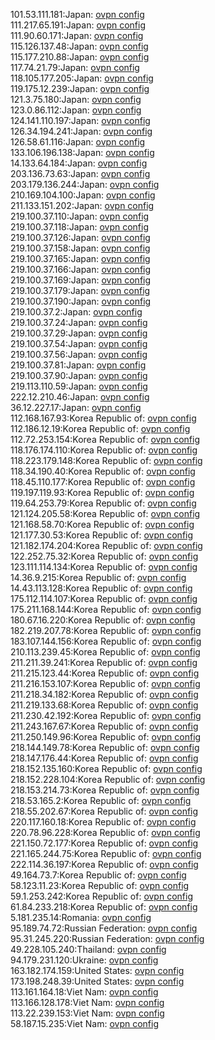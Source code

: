 101.53.111.181:Japan: [ovpn config](vpn/101_53_111_181.ovpn)  
111.217.65.191:Japan: [ovpn config](vpn/111_217_65_191.ovpn)  
111.90.60.171:Japan: [ovpn config](vpn/111_90_60_171.ovpn)  
115.126.137.48:Japan: [ovpn config](vpn/115_126_137_48.ovpn)  
115.177.210.88:Japan: [ovpn config](vpn/115_177_210_88.ovpn)  
117.74.21.79:Japan: [ovpn config](vpn/117_74_21_79.ovpn)  
118.105.177.205:Japan: [ovpn config](vpn/118_105_177_205.ovpn)  
119.175.12.239:Japan: [ovpn config](vpn/119_175_12_239.ovpn)  
121.3.75.180:Japan: [ovpn config](vpn/121_3_75_180.ovpn)  
123.0.86.112:Japan: [ovpn config](vpn/123_0_86_112.ovpn)  
124.141.110.197:Japan: [ovpn config](vpn/124_141_110_197.ovpn)  
126.34.194.241:Japan: [ovpn config](vpn/126_34_194_241.ovpn)  
126.58.61.116:Japan: [ovpn config](vpn/126_58_61_116.ovpn)  
133.106.196.138:Japan: [ovpn config](vpn/133_106_196_138.ovpn)  
14.133.64.184:Japan: [ovpn config](vpn/14_133_64_184.ovpn)  
203.136.73.63:Japan: [ovpn config](vpn/203_136_73_63.ovpn)  
203.179.136.244:Japan: [ovpn config](vpn/203_179_136_244.ovpn)  
210.169.104.100:Japan: [ovpn config](vpn/210_169_104_100.ovpn)  
211.133.151.202:Japan: [ovpn config](vpn/211_133_151_202.ovpn)  
219.100.37.110:Japan: [ovpn config](vpn/219_100_37_110.ovpn)  
219.100.37.118:Japan: [ovpn config](vpn/219_100_37_118.ovpn)  
219.100.37.126:Japan: [ovpn config](vpn/219_100_37_126.ovpn)  
219.100.37.158:Japan: [ovpn config](vpn/219_100_37_158.ovpn)  
219.100.37.165:Japan: [ovpn config](vpn/219_100_37_165.ovpn)  
219.100.37.166:Japan: [ovpn config](vpn/219_100_37_166.ovpn)  
219.100.37.169:Japan: [ovpn config](vpn/219_100_37_169.ovpn)  
219.100.37.179:Japan: [ovpn config](vpn/219_100_37_179.ovpn)  
219.100.37.190:Japan: [ovpn config](vpn/219_100_37_190.ovpn)  
219.100.37.2:Japan: [ovpn config](vpn/219_100_37_2.ovpn)  
219.100.37.24:Japan: [ovpn config](vpn/219_100_37_24.ovpn)  
219.100.37.29:Japan: [ovpn config](vpn/219_100_37_29.ovpn)  
219.100.37.54:Japan: [ovpn config](vpn/219_100_37_54.ovpn)  
219.100.37.56:Japan: [ovpn config](vpn/219_100_37_56.ovpn)  
219.100.37.81:Japan: [ovpn config](vpn/219_100_37_81.ovpn)  
219.100.37.90:Japan: [ovpn config](vpn/219_100_37_90.ovpn)  
219.113.110.59:Japan: [ovpn config](vpn/219_113_110_59.ovpn)  
222.12.210.46:Japan: [ovpn config](vpn/222_12_210_46.ovpn)  
36.12.227.17:Japan: [ovpn config](vpn/36_12_227_17.ovpn)  
112.168.167.93:Korea Republic of: [ovpn config](vpn/112_168_167_93.ovpn)  
112.186.12.19:Korea Republic of: [ovpn config](vpn/112_186_12_19.ovpn)  
112.72.253.154:Korea Republic of: [ovpn config](vpn/112_72_253_154.ovpn)  
118.176.174.110:Korea Republic of: [ovpn config](vpn/118_176_174_110.ovpn)  
118.223.179.148:Korea Republic of: [ovpn config](vpn/118_223_179_148.ovpn)  
118.34.190.40:Korea Republic of: [ovpn config](vpn/118_34_190_40.ovpn)  
118.45.110.177:Korea Republic of: [ovpn config](vpn/118_45_110_177.ovpn)  
119.197.119.93:Korea Republic of: [ovpn config](vpn/119_197_119_93.ovpn)  
119.64.253.79:Korea Republic of: [ovpn config](vpn/119_64_253_79.ovpn)  
121.124.205.58:Korea Republic of: [ovpn config](vpn/121_124_205_58.ovpn)  
121.168.58.70:Korea Republic of: [ovpn config](vpn/121_168_58_70.ovpn)  
121.177.30.53:Korea Republic of: [ovpn config](vpn/121_177_30_53.ovpn)  
121.182.174.204:Korea Republic of: [ovpn config](vpn/121_182_174_204.ovpn)  
122.252.75.32:Korea Republic of: [ovpn config](vpn/122_252_75_32.ovpn)  
123.111.114.134:Korea Republic of: [ovpn config](vpn/123_111_114_134.ovpn)  
14.36.9.215:Korea Republic of: [ovpn config](vpn/14_36_9_215.ovpn)  
14.43.113.128:Korea Republic of: [ovpn config](vpn/14_43_113_128.ovpn)  
175.112.114.107:Korea Republic of: [ovpn config](vpn/175_112_114_107.ovpn)  
175.211.168.144:Korea Republic of: [ovpn config](vpn/175_211_168_144.ovpn)  
180.67.16.220:Korea Republic of: [ovpn config](vpn/180_67_16_220.ovpn)  
182.219.207.78:Korea Republic of: [ovpn config](vpn/182_219_207_78.ovpn)  
183.107.144.156:Korea Republic of: [ovpn config](vpn/183_107_144_156.ovpn)  
210.113.239.45:Korea Republic of: [ovpn config](vpn/210_113_239_45.ovpn)  
211.211.39.241:Korea Republic of: [ovpn config](vpn/211_211_39_241.ovpn)  
211.215.123.44:Korea Republic of: [ovpn config](vpn/211_215_123_44.ovpn)  
211.216.153.107:Korea Republic of: [ovpn config](vpn/211_216_153_107.ovpn)  
211.218.34.182:Korea Republic of: [ovpn config](vpn/211_218_34_182.ovpn)  
211.219.133.68:Korea Republic of: [ovpn config](vpn/211_219_133_68.ovpn)  
211.230.42.192:Korea Republic of: [ovpn config](vpn/211_230_42_192.ovpn)  
211.243.167.67:Korea Republic of: [ovpn config](vpn/211_243_167_67.ovpn)  
211.250.149.96:Korea Republic of: [ovpn config](vpn/211_250_149_96.ovpn)  
218.144.149.78:Korea Republic of: [ovpn config](vpn/218_144_149_78.ovpn)  
218.147.176.44:Korea Republic of: [ovpn config](vpn/218_147_176_44.ovpn)  
218.152.135.160:Korea Republic of: [ovpn config](vpn/218_152_135_160.ovpn)  
218.152.228.104:Korea Republic of: [ovpn config](vpn/218_152_228_104.ovpn)  
218.153.214.73:Korea Republic of: [ovpn config](vpn/218_153_214_73.ovpn)  
218.53.165.2:Korea Republic of: [ovpn config](vpn/218_53_165_2.ovpn)  
218.55.202.67:Korea Republic of: [ovpn config](vpn/218_55_202_67.ovpn)  
220.117.160.18:Korea Republic of: [ovpn config](vpn/220_117_160_18.ovpn)  
220.78.96.228:Korea Republic of: [ovpn config](vpn/220_78_96_228.ovpn)  
221.150.72.177:Korea Republic of: [ovpn config](vpn/221_150_72_177.ovpn)  
221.165.244.75:Korea Republic of: [ovpn config](vpn/221_165_244_75.ovpn)  
222.114.36.197:Korea Republic of: [ovpn config](vpn/222_114_36_197.ovpn)  
49.164.73.7:Korea Republic of: [ovpn config](vpn/49_164_73_7.ovpn)  
58.123.11.23:Korea Republic of: [ovpn config](vpn/58_123_11_23.ovpn)  
59.1.253.242:Korea Republic of: [ovpn config](vpn/59_1_253_242.ovpn)  
61.84.233.218:Korea Republic of: [ovpn config](vpn/61_84_233_218.ovpn)  
5.181.235.14:Romania: [ovpn config](vpn/5_181_235_14.ovpn)  
95.189.74.72:Russian Federation: [ovpn config](vpn/95_189_74_72.ovpn)  
95.31.245.220:Russian Federation: [ovpn config](vpn/95_31_245_220.ovpn)  
49.228.105.240:Thailand: [ovpn config](vpn/49_228_105_240.ovpn)  
94.179.231.120:Ukraine: [ovpn config](vpn/94_179_231_120.ovpn)  
163.182.174.159:United States: [ovpn config](vpn/163_182_174_159.ovpn)  
173.198.248.39:United States: [ovpn config](vpn/173_198_248_39.ovpn)  
113.161.164.18:Viet Nam: [ovpn config](vpn/113_161_164_18.ovpn)  
113.166.128.178:Viet Nam: [ovpn config](vpn/113_166_128_178.ovpn)  
113.22.239.153:Viet Nam: [ovpn config](vpn/113_22_239_153.ovpn)  
58.187.15.235:Viet Nam: [ovpn config](vpn/58_187_15_235.ovpn)  
